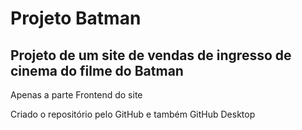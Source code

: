 # Projeto Batman

## Projeto de um site de vendas de ingresso de cinema do filme do Batman

Apenas a parte Frontend do site

Criado o repositório pelo GitHub e também GitHub Desktop